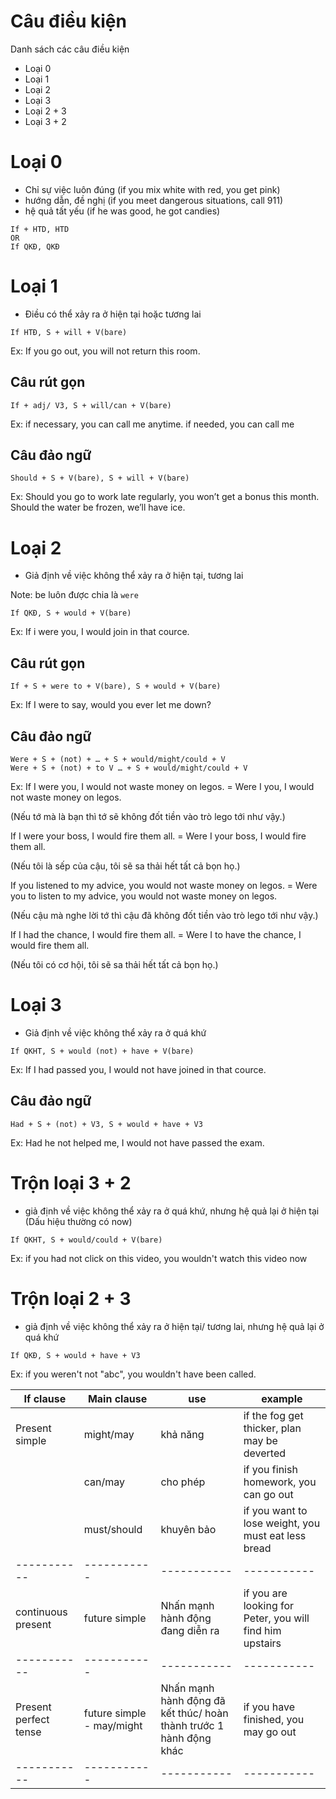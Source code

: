 # Câu điều kiện


Danh sách các câu điều kiện

- Loại 0
- Loại 1
- Loại 2
- Loại 3
- Loại 2 + 3
- Loại 3 + 2

# Loại 0

- Chỉ sự việc luôn đúng (if you mix white with red, you get pink)
- hướng dẫn, đề nghị (if you meet dangerous situations, call 911)
- hệ quả tất yếu (if he was good, he got candies)

```
If + HTD, HTD
OR
If QKĐ, QKĐ
```

# Loại 1

- Điều có thể xảy ra ở hiện tại hoặc tương lai

```
If HTĐ, S + will + V(bare)
```

Ex: If you go out, you will not return this room.

## Câu rút gọn

```
If + adj/ V3, S + will/can + V(bare)
```
Ex: if necessary, you can call me anytime.
if needed, you can call me

## Câu đảo ngữ

```
Should + S + V(bare), S + will + V(bare)
```

Ex: Should you go to work late regularly, you won’t get a bonus this month.
Should the water be frozen, we’ll have ice.

# Loại 2

- Giả định về việc không thể xảy ra ở hiện tại, tương lai

Note: be luôn được chia là `were`

```
If QKĐ, S + would + V(bare)
```

Ex: If i were you, I would join in that cource.

## Câu rút gọn

```
If + S + were to + V(bare), S + would + V(bare)
```
Ex: If I were to say, would you ever let me down?

## Câu đảo ngữ

```
Were + S + (not) + … + S + would/might/could + V
Were + S + (not) + to V … + S + would/might/could + V
```
Ex:
If I were you, I would not waste money on legos. 
= Were I you, I would not waste money on legos.

(Nếu tớ mà là bạn thì tớ sẽ không đốt tiền vào trò lego tới như vậy.)

If I were your boss, I would fire them all. 
= Were I your boss, I would fire them all. 

(Nếu tôi là sếp của cậu, tôi sẽ sa thải hết tất cả bọn họ.)

If you listened to my advice, you would not waste money on legos. 
= Were you to listen to my advice, you would not waste money on legos.

(Nếu cậu mà nghe lời tớ thì cậu đã không đốt tiền vào trò lego tới như vậy.)

If I had the chance, I would fire them all. 
= Were I to have the chance, I would fire them all. 

(Nếu tôi có cơ hội, tôi sẽ sa thải hết tất cả bọn họ.)


# Loại 3

- Giả định về việc không thể xảy ra ở quá khứ

```
If QKHT, S + would (not) + have + V(bare)
```

Ex: If I had passed you, I would not have joined in that cource.

## Câu đảo ngữ

```
Had + S + (not) + V3, S + would + have + V3
```
Ex:
Had he not helped me, I would not have passed the exam.


# Trộn loại 3 + 2

- giả định về việc không thể xảy ra ở quá khứ, nhưng hệ quả lại ở hiện tại (Dấu hiệu thường có now)

```
If QKHT, S + would/could + V(bare)
```
Ex: if you had not click on this video, you wouldn't  watch this video now


# Trộn loại 2 + 3

- giả định về việc không thể xảy ra ở hiện tại/ tương lai, nhưng hệ quả lại ở quá khứ

```
If QKĐ, S + would + have + V3
```
Ex: if you weren't not "abc", you wouldn't have been called.


| If clause     | Main clause | use | example|
| ----------- | ----------- | ----------- | ----------- | 
| Present simple | might/may | khả năng | if the fog get thicker, plan may be deverted |
|  | can/may | cho phép |  if you finish homework, you can go out |
|  | must/should | khuyên bảo | if you want to lose weight, you must eat less bread |
| ----------- | ----------- | ----------- | ----------- | 
| continuous present | future simple | Nhấn mạnh hành động đang diễn ra | if you are looking for Peter, you will find him upstairs |
| ----------- | ----------- | ----------- | ----------- | 
| Present perfect tense | future simple - may/might | Nhấn mạnh hành động đã kết thúc/ hoàn thành trước 1 hành động khác | if you have finished, you may go out |
| ----------- | ----------- | ----------- | ----------- | 

















